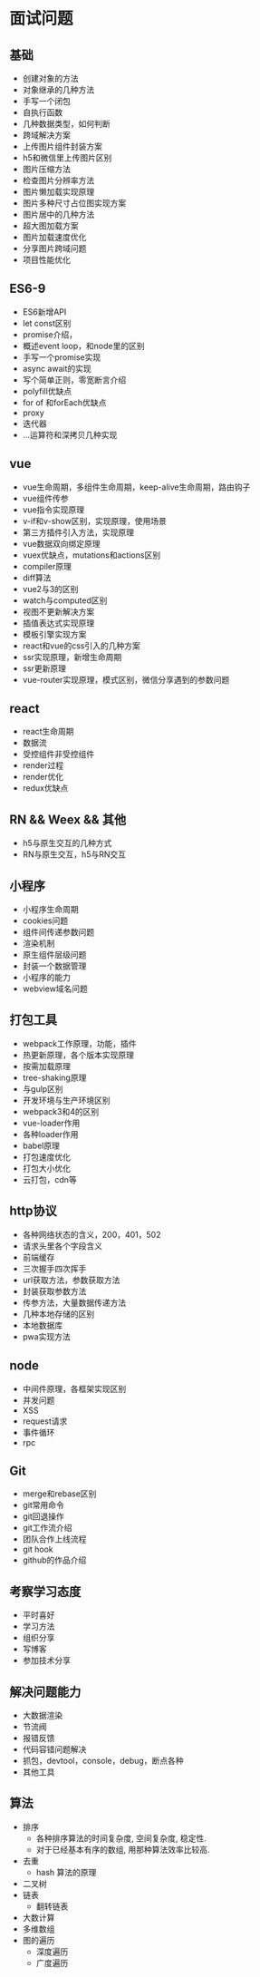 # 面试问题

## 基础
- 创建对象的方法
- 对象继承的几种方法
- 手写一个闭包
- 自执行函数
- 几种数据类型，如何判断
- 跨域解决方案
- 上传图片组件封装方案
- h5和微信里上传图片区别
- 图片压缩方法
- 检查图片分辨率方法
- 图片懒加载实现原理
- 图片多种尺寸占位图实现方案
- 图片居中的几种方法
- 超大图加载方案
- 图片加载速度优化
- 分享图片跨域问题
- 项目性能优化

## ES6-9
- ES6新增API
- let const区别
- promise介绍，
- 概述event loop，和node里的区别
- 手写一个promise实现
- async await的实现
- 写个简单正则，零宽断言介绍
- polyfill优缺点
- for of 和forEach优缺点
- proxy
- 迭代器
- ...运算符和深拷贝几种实现


## vue
- vue生命周期，多组件生命周期，keep-alive生命周期，路由钩子
- vue组件传参
- vue指令实现原理
- v-if和v-show区别，实现原理，使用场景
- 第三方插件引入方法，实现原理
- vue数据双向绑定原理
- vuex优缺点，mutations和actions区别
- compiler原理
- diff算法
- vue2与3的区别
- watch与computed区别
- 视图不更新解决方案
- 插值表达式实现原理
- 模板引擎实现方案
- react和vue的css引入的几种方案
- ssr实现原理，新增生命周期
- ssr更新原理
- vue-router实现原理，模式区别，微信分享遇到的参数问题

## react
- react生命周期
- 数据流
- 受控组件非受控组件
- render过程
- render优化
- redux优缺点


## RN && Weex && 其他
- h5与原生交互的几种方式
- RN与原生交互，h5与RN交互

## 小程序
- 小程序生命周期
- cookies问题
- 组件间传递参数问题
- 渲染机制
- 原生组件层级问题
- 封装一个数据管理
- 小程序的能力
- webview域名问题



## 打包工具
- webpack工作原理，功能，插件
- 热更新原理，各个版本实现原理
- 按需加载原理
- tree-shaking原理
- 与gulp区别
- 开发环境与生产环境区别
- webpack3和4的区别
- vue-loader作用
- 各种loader作用
- babel原理
- 打包速度优化
- 打包大小优化
- 云打包，cdn等




## http协议
- 各种网络状态的含义，200，401，502
- 请求头里各个字段含义
- 前端缓存
- 三次握手四次挥手
- url获取方法，参数获取方法
- 封装获取参数方法
- 传参方法，大量数据传递方法
- 几种本地存储的区别
- 本地数据库
- pwa实现方法
## node
- 中间件原理，各框架实现区别
- 并发问题
- XSS
- request请求
- 事件循环
- rpc
## Git
- merge和rebase区别
- git常用命令
- git回退操作
- git工作流介绍
- 团队合作上线流程
- git hook
- github的作品介绍

## 考察学习态度
- 平时喜好
- 学习方法
- 组织分享
- 写博客
- 参加技术分享

## 解决问题能力
- 大数据渲染
- 节流阀
- 报错反馈
- 代码容错问题解决
- 抓包，devtool，console，debug，断点各种
- 其他工具

## 算法
- 排序
  - 各种排序算法的时间复杂度, 空间复杂度, 稳定性.
  - 对于已经基本有序的数组, 用那种算法效率比较高.
- 去重
  - hash 算法的原理
- 二叉树
- 链表
  - 翻转链表
- 大数计算
- 多维数组
- 图的遍历
  - 深度遍历
  - 广度遍历

